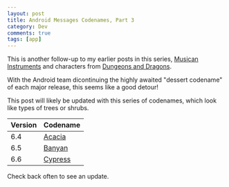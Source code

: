 ```yaml
---
layout: post
title: Android Messages Codenames, Part 3
category: Dev
comments: true
tags: [app]
---
```


This is another follow-up to my earlier posts in this series, [Musican Instruments](https://midhunhk.github.io/dev/2018/09/06/android-messages-codenames/) and characters from [Dungeons and Dragons](https://midhunhk.github.io/dev/2018/10/26/android-messages-mark-2/). 

With the Android team dicontinuing the highly awaited "dessert codename" of each major release, this seems like a good detour!

<!-- more -->
This post will likely be updated with this series of codenames, which look like types of trees or shrubs.

| Version | Codename |
|---------|----------|
| 6.4     | [Acacia](https://en.wikipedia.org/wiki/Acacia) |
| 6.5     | [Banyan](https://en.wikipedia.org/wiki/Banyan) |
| 6.6     | [Cypress](https://en.wikipedia.org/wiki/Cypress) |

Check back often to see an update.
